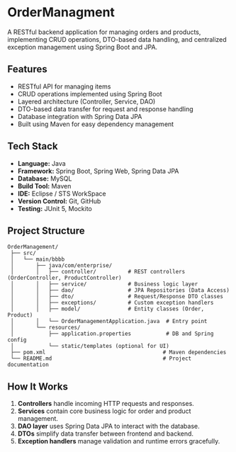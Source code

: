 # OrderManagment
A RESTful backend application for managing orders and products, implementing CRUD operations, DTO-based data handling, and centralized exception management using Spring Boot and JPA.

## Features
- RESTful API for managing items
- CRUD operations implemented using Spring Boot
- Layered architecture (Controller, Service, DAO)
- DTO-based data transfer for request and response handling
- Database integration with Spring Data JPA
- Built using Maven for easy dependency management

## Tech Stack
- **Language:** Java
- **Framework:** Spring Boot, Spring Web, Spring Data JPA
- **Database:** MySQL
- **Build Tool:** Maven
- **IDE:** Eclipse / STS WorkSpace
- **Version Control:** Git, GitHub
- **Testing:** JUnit 5, Mockito

## Project Structure

```
OrderManagement/
 ├── src/
 │   └── main/bbbb
 │       ├── java/com/enterprise/
 │       │   ├── controller/          # REST controllers (OrderController, ProductController)
 │       │   ├── service/             # Business logic layer
 │       │   ├── dao/                 # JPA Repositories (Data Access)
 │       │   ├── dto/                 # Request/Response DTO classes
 │       │   ├── exceptions/          # Custom exception handlers
 │       │   ├── model/               # Entity classes (Order, Product)
 │       │   └── OrderManagementApplication.java  # Entry point
 │       └── resources/
 │           ├── application.properties           # DB and Spring config
 │           └── static/templates (optional for UI)
 ├── pom.xml                                     # Maven dependencies
 └── README.md                                   # Project documentation
```

## How It Works

1. **Controllers** handle incoming HTTP requests and responses.  
2. **Services** contain core business logic for order and product management.  
3. **DAO layer** uses Spring Data JPA to interact with the database.  
4. **DTOs** simplify data transfer between frontend and backend.  
5. **Exception handlers** manage validation and runtime errors gracefully.  
